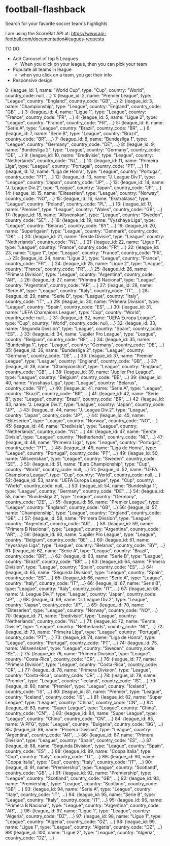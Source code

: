 # football-flashback

Search for your favorite soccer team's highlights

I am using the ScoreBat API at: https://www.api-football.com/documentation#leagues-requests

TO DO:

- Add Carousel of top 5 Leagues
    - When you click on your league, then you can pick your team
- Populate all teams in league
    - when you click on a team, you get their info
- Responsive design






0: {league_id: 1, name: "World Cup", type: "Cup", country: "World", country_code: null, …}
1: {league_id: 2, name: "Premier League", type: "League", country: "England", country_code: "GB", …}
2: {league_id: 3, name: "Championship", type: "League", country: "England", country_code: "GB", …}
3: {league_id: 4, name: "Ligue 1", type: "League", country: "France", country_code: "FR", …}
4: {league_id: 5, name: "Ligue 2", type: "League", country: "France", country_code: "FR", …}
5: {league_id: 6, name: "Serie A", type: "League", country: "Brazil", country_code: "BR", …}
6: {league_id: 7, name: "Serie B", type: "League", country: "Brazil", country_code: "BR", …}
7: {league_id: 8, name: "Bundesliga 1", type: "League", country: "Germany", country_code: "DE", …}
8: {league_id: 9, name: "Bundesliga 2", type: "League", country: "Germany", country_code: "DE", …}
9: {league_id: 10, name: "Eredivisie", type: "League", country: "Netherlands", country_code: "NL", …}
10: {league_id: 11, name: "Primeira Liga", type: "League", country: "Portugal", country_code: "PT", …}
11: {league_id: 12, name: "Liga de Honra", type: "League", country: "Portugal", country_code: "PT", …}
12: {league_id: 13, name: "J. League Div.1", type: "League", country: "Japan", country_code: "JP", …}
13: {league_id: 14, name: "J. League Div.2", type: "League", country: "Japan", country_code: "JP", …}
14: {league_id: 15, name: "Eliteserien", type: "League", country: "Norway", country_code: "NO", …}
15: {league_id: 16, name: "Ekstraklasa", type: "League", country: "Poland", country_code: "PL", …}
16: {league_id: 17, name: "Premier", type: "League", country: "Wales", country_code: "GB", …}
17: {league_id: 18, name: "Allsvenskan", type: "League", country: "Sweden", country_code: "SE", …}
18: {league_id: 19, name: "Vysshaya Liga", type: "League", country: "Belarus", country_code: "BY", …}
19: {league_id: 20, name: "Superligaen", type: "League", country: "Denmark", country_code: "DK", …}
20: {league_id: 21, name: "Eerste Divisie", type: "League", country: "Netherlands", country_code: "NL", …}
21: {league_id: 22, name: "Ligue 1", type: "League", country: "France", country_code: "FR", …}
22: {league_id: 23, name: "Ligue 1", type: "League", country: "France", country_code: "FR", …}
23: {league_id: 24, name: "Ligue 2", type: "League", country: "France", country_code: "FR", …}
24: {league_id: 25, name: "Ligue 2", type: "League", country: "France", country_code: "FR", …}
25: {league_id: 26, name: "Primera Division", type: "League", country: "Argentina", country_code: "AR", …}
26: {league_id: 27, name: "Primera B Nacional", type: "League", country: "Argentina", country_code: "AR", …}
27: {league_id: 28, name: "Serie A", type: "League", country: "Italy", country_code: "IT", …}
28: {league_id: 29, name: "Serie B", type: "League", country: "Italy", country_code: "IT", …}
29: {league_id: 30, name: "Primera Division", type: "League", country: "Spain", country_code: "ES", …}
30: {league_id: 31, name: "UEFA Champions League", type: "Cup", country: "World", country_code: null, …}
31: {league_id: 32, name: "UEFA Europa League", type: "Cup", country: "World", country_code: null, …}
32: {league_id: 33, name: "Segunda Division", type: "League", country: "Spain", country_code: "ES", …}
33: {league_id: 34, name: "Jupiler Pro League", type: "League", country: "Belgium", country_code: "BE", …}
34: {league_id: 35, name: "Bundesliga 1", type: "League", country: "Germany", country_code: "DE", …}
35: {league_id: 36, name: "Bundesliga 2", type: "League", country: "Germany", country_code: "DE", …}
36: {league_id: 37, name: "Premier League", type: "League", country: "England", country_code: "GB", …}
37: {league_id: 38, name: "Championship", type: "League", country: "England", country_code: "GB", …}
38: {league_id: 39, name: "Jupiler Pro League", type: "League", country: "Belgium", country_code: "BE", …}
39: {league_id: 40, name: "Vysshaya Liga", type: "League", country: "Belarus", country_code: "BY", …}
40: {league_id: 41, name: "Serie A", type: "League", country: "Brazil", country_code: "BR", …}
41: {league_id: 42, name: "Serie B", type: "League", country: "Brazil", country_code: "BR", …}
42: {league_id: 43, name: "J. League Div.1", type: "League", country: "Japan", country_code: "JP", …}
43: {league_id: 44, name: "J. League Div.2", type: "League", country: "Japan", country_code: "JP", …}
44: {league_id: 45, name: "Eliteserien", type: "League", country: "Norway", country_code: "NO", …}
45: {league_id: 46, name: "Eredivisie", type: "League", country: "Netherlands", country_code: "NL", …}
46: {league_id: 47, name: "Eerste Divisie", type: "League", country: "Netherlands", country_code: "NL", …}
47: {league_id: 48, name: "Primeira Liga", type: "League", country: "Portugal", country_code: "PT", …}
48: {league_id: 49, name: "Liga de Honra", type: "League", country: "Portugal", country_code: "PT", …}
49: {league_id: 50, name: "Allsvenskan", type: "League", country: "Sweden", country_code: "SE", …}
50: {league_id: 51, name: "Euro Championship", type: "Cup", country: "World", country_code: null, …}
51: {league_id: 52, name: "UEFA Champions League", type: "Cup", country: "World", country_code: null, …}
52: {league_id: 53, name: "UEFA Europa League", type: "Cup", country: "World", country_code: null, …}
53: {league_id: 54, name: "Bundesliga 1", type: "League", country: "Germany", country_code: "DE", …}
54: {league_id: 55, name: "Bundesliga 2", type: "League", country: "Germany", country_code: "DE", …}
55: {league_id: 56, name: "Premier League", type: "League", country: "England", country_code: "GB", …}
56: {league_id: 57, name: "Championship", type: "League", country: "England", country_code: "GB", …}
57: {league_id: 58, name: "Primera Division", type: "League", country: "Argentina", country_code: "AR", …}
58: {league_id: 59, name: "Primera B Nacional", type: "League", country: "Argentina", country_code: "AR", …}
59: {league_id: 60, name: "Jupiler Pro League", type: "League", country: "Belgium", country_code: "BE", …}
60: {league_id: 61, name: "Vysshaya Liga", type: "League", country: "Belarus", country_code: "BY", …}
61: {league_id: 62, name: "Serie A", type: "League", country: "Brazil", country_code: "BR", …}
62: {league_id: 63, name: "Serie B", type: "League", country: "Brazil", country_code: "BR", …}
63: {league_id: 64, name: "Primera Division", type: "League", country: "Spain", country_code: "ES", …}
64: {league_id: 65, name: "Segunda Division", type: "League", country: "Spain", country_code: "ES", …}
65: {league_id: 66, name: "Serie A", type: "League", country: "Italy", country_code: "IT", …}
66: {league_id: 67, name: "Serie B", type: "League", country: "Italy", country_code: "IT", …}
67: {league_id: 68, name: "J. League Div.1", type: "League", country: "Japan", country_code: "JP", …}
68: {league_id: 69, name: "J. League Div.2", type: "League", country: "Japan", country_code: "JP", …}
69: {league_id: 70, name: "Eliteserien", type: "League", country: "Norway", country_code: "NO", …}
70: {league_id: 71, name: "Eredivisie", type: "League", country: "Netherlands", country_code: "NL", …}
71: {league_id: 72, name: "Eerste Divisie", type: "League", country: "Netherlands", country_code: "NL", …}
72: {league_id: 73, name: "Primeira Liga", type: "League", country: "Portugal", country_code: "PT", …}
73: {league_id: 74, name: "Liga de Honra", type: "League", country: "Portugal", country_code: "PT", …}
74: {league_id: 75, name: "Allsvenskan", type: "League", country: "Sweden", country_code: "SE", …}
75: {league_id: 76, name: "Primera Division", type: "League", country: "Costa-Rica", country_code: "CR", …}
76: {league_id: 77, name: "Primera Division", type: "League", country: "Costa-Rica", country_code: "CR", …}
77: {league_id: 78, name: "Primera Division", type: "League", country: "Costa-Rica", country_code: "CR", …}
78: {league_id: 79, name: "Premier", type: "League", country: "Iceland", country_code: "IS", …}
79: {league_id: 80, name: "Premier", type: "League", country: "Iceland", country_code: "IS", …}
80: {league_id: 81, name: "Premier", type: "League", country: "Iceland", country_code: "IS", …}
81: {league_id: 82, name: "Super League", type: "League", country: "China", country_code: "CN", …}
82: {league_id: 83, name: "Super League", type: "League", country: "China", country_code: "CN", …}
83: {league_id: 84, name: "Super League", type: "League", country: "China", country_code: "CN", …}
84: {league_id: 85, name: "A PFG", type: "League", country: "Bulgaria", country_code: "BG", …}
85: {league_id: 86, name: "Primera Division", type: "League", country: "Argentina", country_code: "AR", …}
86: {league_id: 87, name: "Primera Division", type: "League", country: "Spain", country_code: "ES", …}
87: {league_id: 88, name: "Segunda Division", type: "League", country: "Spain", country_code: "ES", …}
88: {league_id: 89, name: "Coppa Italia", type: "Cup", country: "Italy", country_code: "IT", …}
89: {league_id: 90, name: "Coppa Italia", type: "Cup", country: "Italy", country_code: "IT", …}
90: {league_id: 91, name: "Premiership", type: "League", country: "Scotland", country_code: "GB", …}
91: {league_id: 92, name: "Premiership", type: "League", country: "Scotland", country_code: "GB", …}
92: {league_id: 93, name: "Premiership", type: "League", country: "Scotland", country_code: "GB", …}
93: {league_id: 94, name: "Serie A", type: "League", country: "Italy", country_code: "IT", …}
94: {league_id: 95, name: "Serie B", type: "League", country: "Italy", country_code: "IT", …}
95: {league_id: 96, name: "Primera B Nacional", type: "League", country: "Argentina", country_code: "AR", …}
96: {league_id: 97, name: "Ligue 1", type: "League", country: "Algeria", country_code: "DZ", …}
97: {league_id: 98, name: "Ligue 1", type: "League", country: "Algeria", country_code: "DZ", …}
98: {league_id: 99, name: "Ligue 1", type: "League", country: "Algeria", country_code: "DZ", …}
99: {league_id: 100, name: "Ligue 2", type: "League", country: "Algeria", country_code: "DZ", …}
